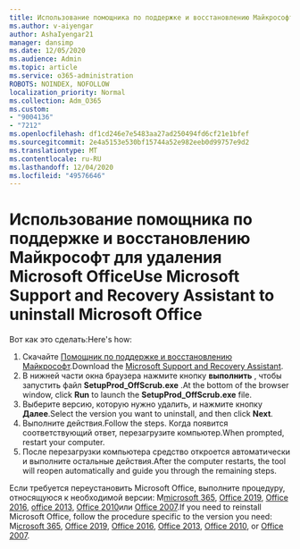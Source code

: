 ```yaml
---
title: Использование помощника по поддержке и восстановлению Майкрософт для удаления Microsoft Office
ms.author: v-aiyengar
author: AshaIyengar21
manager: dansimp
ms.date: 12/05/2020
ms.audience: Admin
ms.topic: article
ms.service: o365-administration
ROBOTS: NOINDEX, NOFOLLOW
localization_priority: Normal
ms.collection: Adm_O365
ms.custom:
- "9004136"
- "7212"
ms.openlocfilehash: df1cd246e7e5483aa27ad250494fd6cf21e1bfef
ms.sourcegitcommit: 2e4a5153e530bf15744a52e982eeb0d99757e9d2
ms.translationtype: MT
ms.contentlocale: ru-RU
ms.lasthandoff: 12/04/2020
ms.locfileid: "49576646"
---
```

# <a name="use-microsoft-support-and-recovery-assistant-to-uninstall-microsoft-office"></a><span data-ttu-id="f841d-102">Использование помощника по поддержке и восстановлению Майкрософт для удаления Microsoft Office</span><span class="sxs-lookup"><span data-stu-id="f841d-102">Use Microsoft Support and Recovery Assistant to uninstall Microsoft Office</span></span>

<span data-ttu-id="f841d-103">Вот как это сделать:</span><span class="sxs-lookup"><span data-stu-id="f841d-103">Here's how:</span></span>

1. <span data-ttu-id="f841d-104">Скачайте [Помощник по поддержке и восстановлению Майкрософт](https://go.microsoft.com/fwlink/?linkid=2139122).</span><span class="sxs-lookup"><span data-stu-id="f841d-104">Download the [Microsoft Support and Recovery Assistant](https://go.microsoft.com/fwlink/?linkid=2139122).</span></span>
1. <span data-ttu-id="f841d-105">В нижней части окна браузера нажмите кнопку **выполнить** , чтобы запустить файл **SetupProd_OffScrub.exe** .</span><span class="sxs-lookup"><span data-stu-id="f841d-105">At the bottom of the browser window, click **Run** to launch the **SetupProd_OffScrub.exe** file.</span></span>
1. <span data-ttu-id="f841d-106">Выберите версию, которую нужно удалить, и нажмите кнопку **Далее**.</span><span class="sxs-lookup"><span data-stu-id="f841d-106">Select the version you want to uninstall, and then click **Next**.</span></span>
1. <span data-ttu-id="f841d-107">Выполните действия.</span><span class="sxs-lookup"><span data-stu-id="f841d-107">Follow the steps.</span></span> <span data-ttu-id="f841d-108">Когда появится соответствующий ответ, перезагрузите компьютер.</span><span class="sxs-lookup"><span data-stu-id="f841d-108">When prompted, restart your computer.</span></span>
1. <span data-ttu-id="f841d-109">После перезагрузки компьютера средство откроется автоматически и выполните остальные действия.</span><span class="sxs-lookup"><span data-stu-id="f841d-109">After the computer restarts, the tool will reopen automatically and guide you through the remaining steps.</span></span>

<span data-ttu-id="f841d-110">Если требуется переустановить Microsoft Office, выполните процедуру, относящуюся к необходимой версии: M[microsoft 365](https://go.microsoft.com/fwlink/?linkid=2138843), [Office 2019](https://go.microsoft.com/fwlink/?linkid=2138843), [Office 2016](https://go.microsoft.com/fwlink/?linkid=2138919), [office 2013](https://go.microsoft.com/fwlink/?linkid=2138919), [Office 2010](https://go.microsoft.com/fwlink/?linkid=2139237)или [Office 2007](https://go.microsoft.com/fwlink/?linkid=2138644).</span><span class="sxs-lookup"><span data-stu-id="f841d-110">If you need to reinstall Microsoft Office, follow the procedure specific to the version you need: M[icrosoft 365](https://go.microsoft.com/fwlink/?linkid=2138843), [Office 2019](https://go.microsoft.com/fwlink/?linkid=2138843), [Office 2016](https://go.microsoft.com/fwlink/?linkid=2138919), [Office 2013](https://go.microsoft.com/fwlink/?linkid=2138919), [Office 2010](https://go.microsoft.com/fwlink/?linkid=2139237), or [Office 2007](https://go.microsoft.com/fwlink/?linkid=2138644).</span></span>